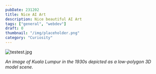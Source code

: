 ```yaml
---
pubDate: 231202
title: Nice AI Art
description: Nice beautiful AI Art
tags: ["general", "webdev"]
draft: 0
thumbnail: "/img/placeholder.png" 
category: "Curiosity"
---
```


![testest.jpg](/assets/test.jpg)

_An image of Kuala Lumpur in the 1930s depicted as a low-polygon 3D model scene._
